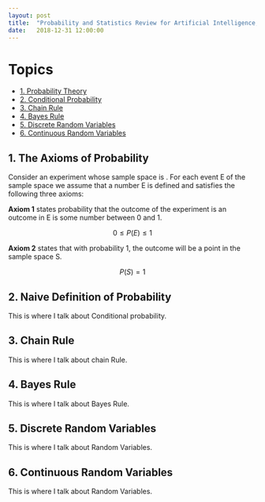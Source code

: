 ```yaml
---
layout: post
title:  "Probability and Statistics Review for Artificial Intelligence, Machine Learning, Deep Learning"
date:   2018-12-31 12:00:00
---
```


# Topics
- [1. Probability Theory](#1-probability-theory)
- [2. Conditional Probability](#2-conditional-theory)
- [3. Chain Rule](#3-chain-rule)
- [4. Bayes Rule](#4-bayes-rule)
- [5. Discrete Random Variables](#5-discrete-random-variables)
- [6. Continuous Random Variables](#6-discrete-random-variables)

## 1. The Axioms of Probability

Consider an experiment whose sample space is .  For each event E of the sample space we assume that a number E is defined and satisfies the following three axioms:  

**Axiom 1** states probability that the outcome of the experiment is an outcome in E is some number between 0 and 1.

$$
0 \le P(E) \le 1
$$

**Axiom 2** states that with probability 1, the outcome will be a point in the sample space S.

$$
P(S) = 1
$$

## 2. Naive Definition of Probability
This is where I talk about Conditional probability.

## 3. Chain Rule
This is where I talk about chain Rule.

## 4. Bayes Rule
This is where I talk about Bayes Rule.

## 5. Discrete Random Variables
This is where I talk about Random Variables.

## 6. Continuous Random Variables
This is where I talk about Random Variables.
